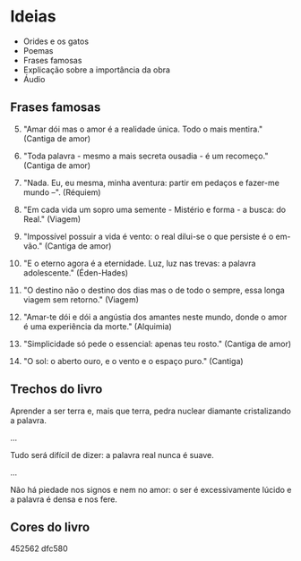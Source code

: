 # Ideias

* Orides e os gatos
* Poemas
* Frases famosas
* Explicação sobre a importância da obra
* Áudio


## Frases famosas

5. "Amar dói mas o amor é a realidade única. Todo o mais mentira." (Cantiga de amor)
4. "Toda palavra - mesmo a mais secreta ousadia - é um recomeço." (Cantiga de amor) 

1. "Nada. Eu, eu mesma, minha aventura: partir em pedaços e fazer-me mundo –". (Réquiem)
2. "Em cada vida um sopro uma semente - Mistério e forma - a busca: do Real." (Viagem)
3. "Impossível possuir a vida é vento: o real dilui-se o que persiste é o em-vão." (Cantiga de amor)
6. "E o eterno agora é a eternidade. Luz, luz nas trevas: a palavra adolescente." (Éden-Hades)
7. "O destino não o destino dos dias mas o de todo o sempre, essa longa viagem sem retorno." (Viagem)
8. "Amar-te dói e dói a angústia dos amantes neste mundo, donde o amor é uma experiência da morte." (Alquimia)
9. "Simplicidade só pede o essencial: apenas teu rosto." (Cantiga de amor)
10. "O sol: o aberto ouro, e o vento e o espaço puro." (Cantiga)


## Trechos do livro

Aprender a ser terra
e, mais que terra, pedra
nuclear diamante
cristalizando a palavra.

...

Tudo
será difícil de dizer:
a palavra real
nunca é suave.


...


Não há piedade nos signos
e nem no amor: o ser
é excessivamente lúcido
e a palavra é densa e nos fere.

## Cores do livro
452562
dfc580
